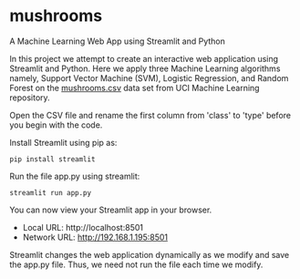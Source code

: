 # mushrooms
A Machine Learning Web App using Streamlit and Python

In this project we attempt to create an interactive web application using Streamlit and Python. Here we apply three Machine Learning algorithms namely, Support Vector Machine (SVM), Logistic Regression, and Random Forest on the [mushrooms.csv](https://www.kaggle.com/uciml/mushroom-classification) data set from UCI Machine Learning repository.

Open the CSV file and rename the first column from 'class' to 'type' before you begin with the code.

Install Streamlit using pip as:
```
pip install streamlit
```
Run the file app.py using streamlit:
```
streamlit run app.py
```
You can now view your Streamlit app in your browser.

  - Local URL: http://localhost:8501
  - Network URL: http://192.168.1.195:8501

Streamlit changes the web application dynamically as we modify and save the app.py file. Thus, we need not run the file each time we modify.


